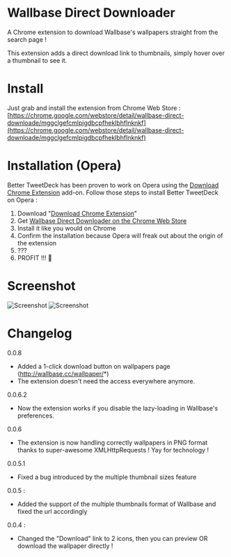 Wallbase Direct Downloader
==========================

A Chrome extension to download Wallbase's wallpapers straight from the search page !

This extension adds a direct download link to thumbnails, simply hover over a thumbnail to see it.

Install
==========================

Just grab and install the extension from Chrome Web Store :
[https://chrome.google.com/webstore/detail/wallbase-direct-downloade/mggclgefcmlpigdbcpfheklbhflnknkf](https://chrome.google.com/webstore/detail/wallbase-direct-downloade/mggclgefcmlpigdbcpfheklbhflnknkf)

# Installation (Opera)

Better TweetDeck has been proven to work on Opera using the [Download Chrome Extension](https://addons.opera.com/en/extensions/details/download-chrome-extension-9/?display=en) add-on. Follow those steps to install Better TweetDeck on Opera :

1. Download "[Download Chrome Extension](https://addons.opera.com/en/extensions/details/download-chrome-extension-9/?display=en)"
2. Get [Wallbase Direct Downloader on the Chrome Web Store](https://chrome.google.com/webstore/detail/wallbase-direct-downloade/mggclgefcmlpigdbcpfheklbhflnknkf)
3. Install it like you would on Chrome
4. Confirm the installation because Opera will freak out about the origin of the extension
5. ???
6. PROFIT !!! :tada: 

Screenshot
==========================

![Screenshot]("screen.png")
![Screenshot]("1-click.jpg")


Changelog
==========================

0.0.8
- Added a 1-click download button on wallpapers page (http://wallbase.cc/wallpaper/*)
- The extension doesn't need the access everywhere anymore.

0.0.6.2
- Now the extension works if you disable the lazy-loading in Wallbase's preferences.

0.0.6
- The extension is now handling correctly wallpapers in PNG format thanks to super-awesome XMLHttpRequests ! Yay for technology !

0.0.5.1
- Fixed a bug introduced by the multiple thumbnail sizes feature

0.0.5 : 
- Added the support of the multiple thumbnails format of Wallbase and fixed the url accordingly

0.0.4 : 
- Changed the "Download" link to 2 icons, then you can preview OR download the wallpaper directly !


